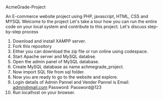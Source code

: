 AcmeGrade-Project

An E-commerce website project using PHP, javascript, HTML, CSS and MYSQL
Welcome to the project
Let's take a tour how you can run the entire code on your local system and contribute to this project. Let's discuss step-by-step process

1. Download and install XAMPP server.
2. Fork this repository
3. Either you can download the zip file or run online using codespace.
4. Start Apache server and MySQL databse.
5. Open the admin panel of MySQL database.
6. Create MySQL database as name achmegrade_project.
7. Now import SQL file from sql folder.
8.  Now you are ready to go to the website and explore.
9. Login details of Admin Pannel and Vender Pannel is Email: admin@mail.com      Password: Password@123
10. Run localhost on your browser.
